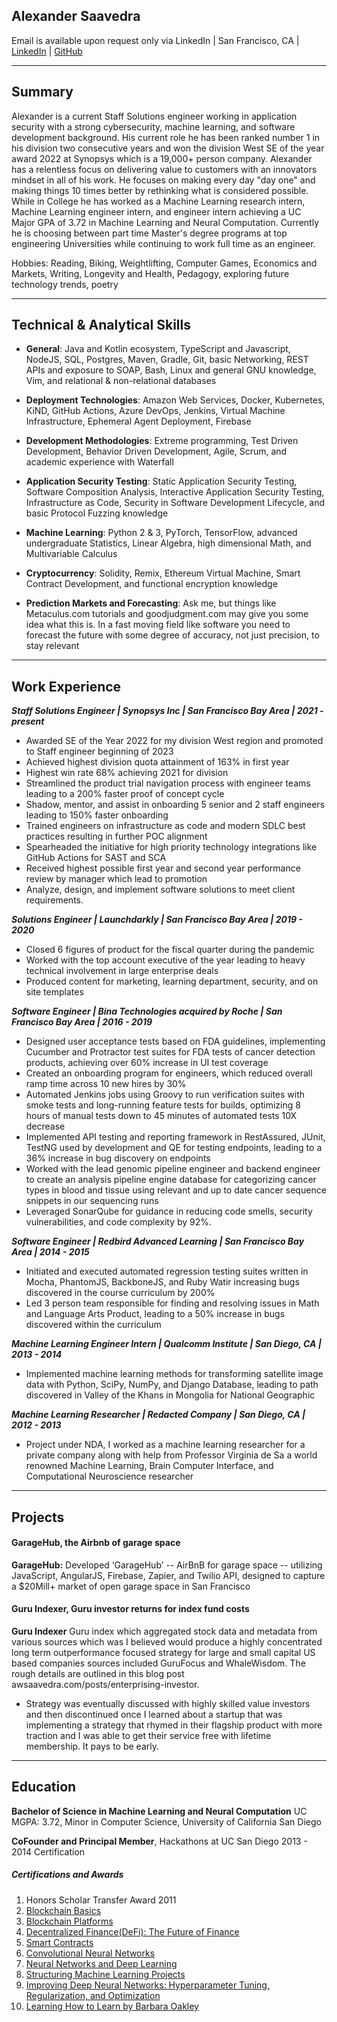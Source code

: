 ## Alexander Saavedra

Email is available upon request only via LinkedIn | San Francisco, CA | [LinkedIn](linkedin.com/in/awsaavedra) | [GitHub](github.com/awsaavedra)  

--------

## Summary
Alexander is a current Staff Solutions engineer working in application security with a strong cybersecurity, machine learning, and software development background. His current role he has been ranked number 1 in his division two consecutive years and won the division West SE of the year award 2022 at Synopsys which is a 19,000+ person company. Alexander has a relentless focus on delivering value to customers with an innovators mindset in all of his work. He focuses on making every day "day one" and making things 10 times better by rethinking what is considered possible. While in College he has worked as a Machine Learning research intern, Machine Learning engineer intern, and engineer intern achieving a UC Major GPA of 3.72 in Machine Learning and Neural Computation. Currently he is choosing between part time Master's degree programs at top engineering Universities while continuing to work full time as an engineer.

Hobbies: Reading, Biking, Weightlifting, Computer Games, Economics and Markets, Writing, Longevity and Health, Pedagogy, exploring future technology trends, poetry

---------

## Technical & Analytical Skills

- **General**:  Java and Kotlin ecosystem, TypeScript and Javascript, NodeJS, SQL, Postgres, Maven, Gradle, Git, basic Networking, REST APIs and exposure to SOAP, Bash, Linux and general GNU knowledge, Vim, and relational & non-relational databases

- **Deployment Technologies**: Amazon Web Services, Docker, Kubernetes, KiND, GitHub Actions, Azure DevOps, Jenkins, Virtual Machine Infrastructure, Ephemeral Agent Deployment, Firebase

- **Development Methodologies**: Extreme programming, Test Driven Development, Behavior Driven Development, Agile, Scrum, and academic experience with Waterfall

- **Application Security Testing**: Static Application Security Testing,  Software Composition Analysis, Interactive Application Security Testing, Infrastructure as Code, Security in Software Development Lifecycle, and basic Protocol Fuzzing knowledge

- **Machine Learning**: Python 2 & 3, PyTorch, TensorFlow, advanced undergraduate Statistics, Linear Algebra, high dimensional Math, and Multivariable Calculus

- **Cryptocurrency**: Solidity, Remix, Ethereum Virtual Machine, Smart Contract Development, and functional encryption knowledge

- **Prediction Markets and Forecasting**: Ask me, but things like Metaculus.com tutorials and goodjudgment.com may give you some idea what this is. In a fast moving field like software you need to forecast the future with some degree of accuracy, not just precision, to stay relevant

---------

## Work Experience

***Staff Solutions Engineer | Synopsys Inc | San Francisco Bay Area | 2021 - present***
- Awarded SE of the Year 2022 for my division West region and promoted to Staff engineer beginning of 2023
- Achieved highest division quota attainment of 163% in first year 
- Highest win rate 68% achieving 2021 for division
- Streamlined the product trial navigation process with engineer teams leading to a 200% faster proof of concept cycle
- Shadow, mentor, and assist in onboarding 5 senior and 2 staff engineers leading to 150% faster onboarding
- Trained engineers on infrastructure as code and modern SDLC best practices resulting in further POC alignment
- Spearheaded the initiative  for high priority technology integrations like GitHub Actions for SAST and SCA
- Received highest possible first year and second year performance review by manager which lead to promotion
- Analyze, design, and implement software solutions to meet client requirements.

***Solutions Engineer | Launchdarkly | San Francisco Bay Area | 2019 - 2020***
- Closed 6 figures of product for the fiscal quarter during the pandemic
- Worked with the top account executive of the year leading to heavy technical involvement in large enterprise deals
- Produced content for marketing, learning department, security, and on site templates

***Software Engineer | Bina Technologies acquired by Roche | San Francisco Bay Area | 2016 - 2019***
- Designed user acceptance tests based on FDA guidelines, implementing Cucumber and Protractor test suites for FDA tests of cancer detection products, achieving over 60% increase in UI test coverage
- Created an onboarding program for engineers, which reduced overall ramp time across 10 new hires by 30%
- Automated Jenkins jobs using Groovy to run verification suites with smoke tests and long-running feature tests for builds, optimizing 8 hours of manual tests down to 45 minutes of automated tests 10X decrease
- Implemented API testing and reporting framework in RestAssured, JUnit, TestNG used by development and QE for testing endpoints, leading to a 36% increase in bug discovery on endpoints
- Worked with the lead genomic pipeline engineer and backend engineer to create an analysis pipeline engine database for categorizing cancer types in blood and tissue using relevant and up to date cancer sequence snippets in our sequencing runs
- Leveraged SonarQube for guidance in reducing code smells, security vulnerabilities, and code complexity by 92%.

***Software Engineer | Redbird Advanced Learning | San Francisco Bay Area | 2014 - 2015***
- Initiated and executed automated regression testing suites written in Mocha, PhantomJS, BackboneJS, and Ruby Watir increasing bugs discovered in the course curriculum by 200%
- Led 3 person team responsible for finding and resolving issues in Math and Language Arts Product, leading to a 50% increase in bugs discovered within the curriculum

***Machine Learning Engineer Intern | Qualcomm Institute | San Diego, CA | 2013 - 2014***
- Implemented machine learning methods for transforming satellite image data with Python, SciPy, NumPy, and Django Database, leading to path discovered in Valley of the Khans in Mongolia for National Geographic

***Machine Learning Researcher | Redacted Company | San Diego, CA | 2012 - 2013***
- Project under NDA, I worked as a machine learning researcher for a private company along with help from Professor Virginia de Sa a world renowned Machine Learning, Brain Computer Interface, and Computational Neuroscience researcher

---------
## Projects

#### GarageHub, the Airbnb of garage space 

**GarageHub:** 
Developed ‘GarageHub’ -- AirBnB for garage space -- utilizing JavaScript, AngularJS, Firebase, Zapier, and Twilio API, designed to capture a $20Mill+ market of open garage space in San Francisco

#### Guru Indexer, Guru investor returns for index fund costs
**Guru Indexer**
Guru index which aggregated stock data and metadata from various sources which was I believed would produce a highly concentrated long term outperformance focused strategy for large and small capital US based companies sources included GuruFocus and WhaleWisdom. The rough details are outlined in this blog post awsaavedra.com/posts/enterprising-investor.
   - Strategy was eventually discussed with highly skilled value investors and then discontinued once I learned about a startup that was implementing a strategy that rhymed in their flagship product with more traction and I was able to get their service free with lifetime membership. It pays to be early.
---------

## Education

**Bachelor of Science in Machine Learning and Neural Computation** UC MGPA: 3.72, Minor in Computer Science, University of California San Diego

**CoFounder and Principal Member**, Hackathons at UC San Diego	2013 - 2014
Certification

##### Certifications and Awards

1. Honors Scholar Transfer Award 2011
2. [Blockchain Basics](https://www.coursera.org/account/accomplishments/verify/Y233GH9X4TB9?utm_product=course)
3. [Blockchain Platforms](https://coursera.org/share/d36b950b0600f1eb246f897a2dbf82c6)
4. [Decentralized Finance(DeFi): The Future of Finance](https://coursera.org/share/eed0d0b026e79a0988076fecee15735d)
5. [Smart Contracts](https://coursera.org/share/fa73b8602108fea4d634fc3373862258)
6. [Convolutional Neural Networks](https://coursera.org/share/afbc5e584ab791b232f89a2f4cb3aa0b)
7. [Neural Networks and Deep Learning](https://www.coursera.org/account/accomplishments/verify/L85MBCFBHESP)
8. [Structuring Machine Learning Projects](https://www.coursera.org/account/accomplishments/verify/MUBQT8A8CGDA)
9. [Improving Deep Neural Networks: Hyperparameter Tuning, Regularization, and Optimization](https://coursera.org/share/461817bd33833422f037fe3530b0c315)
10. [Learning How to Learn by Barbara Oakley](https://coursera.org/share/fe903885a199e2f59e103a1c6b41c87f)